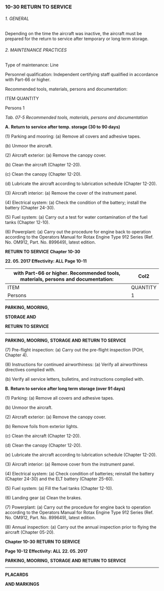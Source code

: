 ### 10-30 RETURN TO SERVICE

###### 1. GENERAL
Depending on the time the aircraft was inactive, the aircraft must be prepared for the
return to service after temporary or long term storage.

###### 2. MAINTENANCE PRACTICES
Type of maintenance: Line

Personnel qualification: Independent certifying staff qualified in accordance
with Part-66 or higher.

Recommended tools, materials, persons and documentation:

ITEM QUANTITY

Persons 1

_Tab. 07-5 Recommended tools, materials, persons and documentation_

**A.** **Return to service after temp. storage (30 to 90 days)**

(1) Parking and mooring:
(a) Remove all covers and adhesive tapes.

(b) Unmoor the aircraft.

(2) Aircraft exterior:
(a) Remove the canopy cover.

(b) Clean the aircraft (Chapter 12-20).

(c) Clean the canopy (Chapter 12-20).

(d) Lubricate the aircraft according to lubrication schedule
(Chapter 12-20).

(3) Aircraft interior:
(a) Remove the cover of the instrument panel.

(4) Electrical system:
(a) Check the condition of the battery; install the battery
(Chapter 24-30).

(5) Fuel system:
(a) Carry out a test for water contamination of the fuel tanks
(Chapter 12-10).

(6) Powerplant:
(a) Carry out the procedure for engine back to operation according to the
Operators Manual for Rotax Engine Type 912 Series (Ref. No. OM912, Part. No. 899649), latest edition.

**RETURN TO SERVICE** **Chapter 10-30**

**22. 05. 2017** **Effectivity: ALL** **Page 10-11**

|with Part-66 or higher. Recommended tools, materials, persons and documentation:|Col2|
|---|---|
|ITEM|QUANTITY|
|Persons|1|


**PARKING, MOORING,**

**STORAGE AND**

**RETURN TO SERVICE**


-----

**PARKING, MOORING,**
**STORAGE AND**
**RETURN TO SERVICE**

(7) Pre-flight inspection:
(a) Carry out the pre-flight inspection (POH, Chapter 4).

(8) Instructions for continued airworthiness:
(a) Verify all airworthiness directives complied with.

(b) Verify all service letters, bulletins, and instructions complied with.

**B.** **Return to service after long term storage (over 91 days)**

(1) Parking:
(a) Remove all covers and adhesive tapes.

(b) Unmoor the aircraft.

(2) Aircraft exterior:
(a) Remove the canopy cover.

(b) Remove foils from exterior lights.

(c) Clean the aircraft (Chapter 12-20).

(d) Clean the canopy (Chapter 12-20).

(e) Lubricate the aircraft according to lubrication schedule
(Chapter 12-20).

(3) Aircraft interior:
(a) Remove cover from the instrument panel.

(4) Electrical system:
(a) Check condition of batteries; reinstall the battery (Chapter 24-30) and
the ELT battery (Chapter 25-60).

(5) Fuel system:
(a) Fill the fuel tanks (Chapter 12-10).

(6) Landing gear
(a) Clean the brakes.

(7) Powerplant:
(a) Carry out the procedure for engine back to operation according to the
Operators Manual for Rotax Engine Type 912 Series (Ref. No. OM912, Part. No. 899649), latest edition.

(8) Annual inspection:
(a) Carry out the annual inspection prior to flying the aircraft
(Chapter 05-20).

**Chapter 10-30** **RETURN TO SERVICE**

**Page 10-12** **Effectivity: ALL** **22. 05. 2017**


**PARKING, MOORING,**
**STORAGE AND**
**RETURN TO SERVICE**


-----

**PLACARDS**

**AND MARKINGS**


